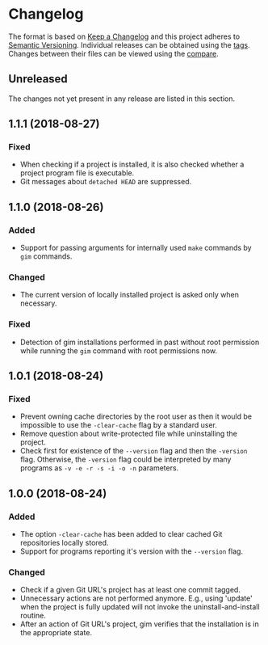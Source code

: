# Changelog

The format is based on [Keep a Changelog](https://keepachangelog.com/en/1.0.0/) and this project adheres to [Semantic Versioning](https://semver.org/spec/v2.0.0.html). Individual releases can be obtained using the [tags](https://gitlab.com/dominiksalvet/gim/tags). Changes between their files can be viewed using the [compare](https://gitlab.com/dominiksalvet/gim/compare).

## Unreleased

The changes not yet present in any release are listed in this section.

## 1.1.1 (2018-08-27)

### Fixed

* When checking if a project is installed, it is also checked whether a project program file is executable.
* Git messages about `detached HEAD` are suppressed.

## 1.1.0 (2018-08-26)

### Added

* Support for passing arguments for internally used `make` commands by `gim` commands.

### Changed

* The current version of locally installed project is asked only when necessary.

### Fixed

* Detection of gim installations performed in past without root permission while running the `gim` command with root permissions now.

## 1.0.1 (2018-08-24)

### Fixed

* Prevent owning cache directories by the root user as then it would be impossible to use the `-clear-cache` flag by a standard user.
* Remove question about write-protected file while uninstalling the project.
* Check first for existence of the `--version` flag and then the `-version` flag. Otherwise, the `-version` flag could be interpreted by many programs as `-v -e -r -s -i -o -n` parameters.

## 1.0.0 (2018-08-24)

### Added

* The option `-clear-cache` has been added to clear cached Git repositories locally stored.
* Support for programs reporting it's version with the `--version` flag.

### Changed

* Check if a given Git URL's project has at least one commit tagged.
* Unnecessary actions are not performed anymore. E.g., using 'update' when the project is fully updated will not invoke the uninstall-and-install routine.
* After an action of Git URL's project, gim verifies that the installation is in the appropriate state.
